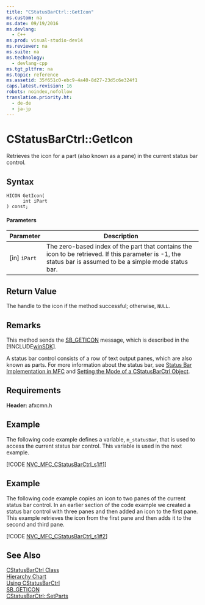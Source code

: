 ```yaml
---
title: "CStatusBarCtrl::GetIcon"
ms.custom: na
ms.date: 09/19/2016
ms.devlang: 
  - C++
ms.prod: visual-studio-dev14
ms.reviewer: na
ms.suite: na
ms.technology: 
  - devlang-cpp
ms.tgt_pltfrm: na
ms.topic: reference
ms.assetid: 35f651c0-ebc9-4a40-8d27-23d5c6e324f1
caps.latest.revision: 16
robots: noindex,nofollow
translation.priority.ht: 
  - de-de
  - ja-jp
---
```

# CStatusBarCtrl::GetIcon
Retrieves the icon for a part (also known as a pane) in the current status bar control.  
  
## Syntax  
  
```  
HICON GetIcon(  
      int iPart  
) const;  
```  
  
#### Parameters  
  
|Parameter|Description|  
|---------------|-----------------|  
|[in] `iPart`|The zero-based index of the part that contains the icon to be retrieved. If this parameter is -1, the status bar is assumed to be a simple mode status bar.|  
  
## Return Value  
 The handle to the icon if the method successful; otherwise, `NULL`.  
  
## Remarks  
 This method sends the [SB_GETICON](http://msdn.microsoft.com/library/windows/desktop/bb760744) message, which is described in the [!INCLUDE[winSDK](../vs140/includes/winSDK_md.md)].  
  
 A status bar control consists of a row of text output panes, which are also known as parts. For more information about the status bar, see [Status Bar Implementation in MFC](../vs140/Status-Bar-Implementation-in-MFC.md) and [Setting the Mode of a CStatusBarCtrl Object](../vs140/Setting-the-Mode-of-a-CStatusBarCtrl-Object.md).  
  
## Requirements  
 **Header:** afxcmn.h  
  
## Example  
 The following code example defines a variable, `m_statusBar`, that is used to access the current status bar control. This variable is used in the next example.  
  
 [!CODE [NVC_MFC_CStatusBarCtrl_s1#1](../CodeSnippet/VS_Snippets_Cpp/NVC_MFC_CStatusBarCtrl_s1#1)]  
  
## Example  
 The following code example copies an icon to two panes of the current status bar control. In an earlier section of the code example we created a status bar control with three panes and then added an icon to the first pane. This example retrieves the icon from the first pane and then adds it to the second and third pane.  
  
 [!CODE [NVC_MFC_CStatusBarCtrl_s1#2](../CodeSnippet/VS_Snippets_Cpp/NVC_MFC_CStatusBarCtrl_s1#2)]  
  
## See Also  
 [CStatusBarCtrl Class](../vs140/CStatusBarCtrl-Class.md)   
 [Hierarchy Chart](../vs140/Hierarchy-Chart.md)   
 [Using CStatusBarCtrl](../vs140/Using-CStatusBarCtrl.md)   
 [SB_GETICON](http://msdn.microsoft.com/library/windows/desktop/bb760744)   
 [CStatusBarCtrl::SetParts](../vs140/CStatusBarCtrl--SetParts.md)